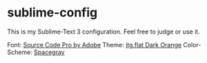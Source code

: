 # sublime-config
This is my Sublime-Text 3 configuration. Feel free to judge or use it.

Font: [Source Code Pro by Adobe](https://github.com/adobe-fonts/source-code-pro)
Theme: [itg.flat Dark Orange](https://packagecontrol.io/packages/Theme%20-%20itg.flat)
Color-Scheme: [Spacegray](http://kkga.github.io/spacegray/)
